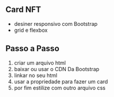 ## Card NFT

<ul>
    <li> desiner responsivo com Bootstrap</li>
    <li> grid e flexbox </li>
</ul>


## Passo a Passo

<ol>
    <li> criar um arquivo html </li>
    <li> baixar ou usar o CDN Da Bootstrap </li> 
    <li> linkar no seu html </li>
    <li> usar a propriedade para fazer um card </li>
    <li> por fim estilize com outro arquivo css </li>
